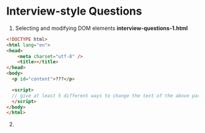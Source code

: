 # Interview-style Questions


1. Selecting and modifying DOM elements
**interview-questions-1.html**
```html
<!DOCTYPE html>
<html lang="en">
<head>
	<meta charset="utf-8" />
	<title></title>
</head>
<body>
  <p id="content">???</p>

  <script>
  // give at least 5 different ways to change the text of the above paragraph to 'Hello!'
  </script>
</body>
</html>
```

2. 
